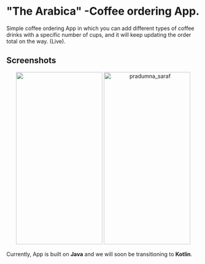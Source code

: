 # "The Arabica" -Coffee ordering App.

Simple coffee ordering App in which you can add different types of coffee drinks with a specific number of cups, and it will keep updating the order total on the way. (Live).


## Screenshots
<p align="center"> <img src="https://user-images.githubusercontent.com/51878265/150669218-5821b970-b03e-48ae-9323-e2d2e690c856.png" height="450" width="225"/>        <img src="https://user-images.githubusercontent.com/51878265/150669216-5f81b98d-9e61-4d4f-9aa7-9e4ee021286a.png" alt="pradumna_saraf" height="450" width="225"/>      </p>   

Currently, App is built on **Java** and we will soon be transitioning to **Kotlin**.


